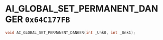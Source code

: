 # AI_GLOBAL_SET_PERMANENT_DANGER `0x64C177FB`

```cpp
void AI_GLOBAL_SET_PERMANENT_DANGER(int _Unk0, int _Unk1);
```